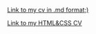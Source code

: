 [Link to my cv in .md format;)](https://kubarenation.github.io/rsschool-cv/cv)

[Link to my HTML&CSS CV](https://kubarenation.github.io/rsschool-cv/)
